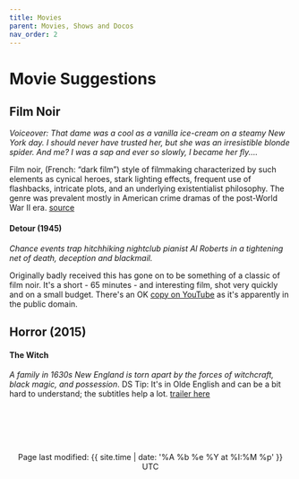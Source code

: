```yaml
---
title: Movies
parent: Movies, Shows and Docos
nav_order: 2
---
```


# Movie Suggestions
## Film Noir
*Voiceover: That dame was a cool as a vanilla ice-cream on a steamy New York day. I should never have trusted her, but she was an irresistible blonde spider. And me?  I was a sap and ever so slowly, I became her fly....*

Film noir, (French: “dark film”) style of filmmaking characterized by such elements as cynical heroes, stark lighting effects, frequent use of flashbacks, intricate plots, and an underlying existentialist philosophy. The genre was prevalent mostly in American crime dramas of the post-World War II era. [source](https://www.britannica.com/art/film-noir)


#### Detour (1945)
*Chance events trap hitchhiking nightclub pianist Al Roberts in a tightening net of death, deception and blackmail.*

Originally badly received this has gone on to be something of a classic of film noir. It's a short - 65 minutes - and interesting film, shot very quickly and on a small budget. There's an OK [copy on YouTube](https://youtu.be/tap67KjjPu8) as it's apparently in the public domain.  

## Horror (2015)
#### The Witch
*A family in 1630s New England is torn apart by the forces of witchcraft, black magic, and possession*.
DS Tip: It's in Olde English and can be a bit hard to understand; the subtitles help a lot.
[trailer here](https://youtu.be/iQXmlf3Sefg)


<br><br><br><br>
<p align="center" class="text-small text-grey-dk-000 mb-0">
Page last modified: {{ site.time | date: '%A %b %e %Y at %I:%M %p' }}  UTC
</p>
